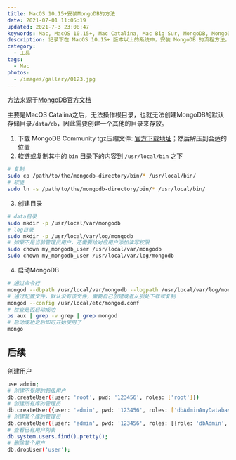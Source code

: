 ```yaml
---
title: MacOS 10.15+安装MongoDB的方法
date: 2021-07-01 11:05:19
updated: 2021-7-3 23:08:47
keywords: Mac, MacOS 10.15+, Mac Catalina, Mac Big Sur, MongoDB, MongoDB安装
description: 记录下在 MacOS 10.15+ 版本以上的系统中，安装 MongoDB 的流程方法。
category:
  - 工具
tags:
  - Mac
photos:
  - /images/gallery/0123.jpg
---
```


方法来源于[MongoDB官方文档](https://docs.mongodb.com/manual/tutorial/install-mongodb-on-os-x-tarball/)

主要是MacOS Catalina之后，无法操作根目录，也就无法创建MongoDB的默认存储目录`/data/db`，因此需要创建一个其他的目录来存放。

1. 下载 MongoDB Community tgz压缩文件: [官方下载地址](https://www.mongodb.com/try/download/community)；然后解压到合适的位置
2. 软链或复制其中的 `bin` 目录下的内容到 `/usr/local/bin` 之下
```bash
# 复制
sudo cp /path/to/the/mongodb-directory/bin/* /usr/local/bin/
# 软链
sudo ln -s /path/to/the/mongodb-directory/bin/* /usr/local/bin/
```
3. 创建目录
```bash
# data目录
sudo mkdir -p /usr/local/var/mongodb
# log目录
sudo mkdir -p /usr/local/var/log/mongodb
# 如果不是当前管理员用户，还需要给对应用户添加读写权限
sudo chown my_mongodb_user /usr/local/var/mongodb
sudo chown my_mongodb_user /usr/local/var/log/mongodb
```

4. 启动MongoDB
```bash
# 通过命令行
mongod --dbpath /usr/local/var/mongodb --logpath /usr/local/var/log/mongodb/mongo.log --fork
# 通过配置文件，默认没有该文件，需要自己创建或者从别处下载或复制
mongod --config /usr/local/etc/mongod.conf
# 检查是否启动成功
ps aux | grep -v grep | grep mongod
# 启动成功之后即可开始使用了
mongo
```

## 后续

创建用户
```bash
use admin;
# 创建不受限的超级用户
db.createUser({user: 'root', pwd: '123456', roles: ['root']})
# 创建所有库的管理员
db.createUser({user: 'admin', pwd: '123456', roles: ['dbAdminAnyDatabase']});
# 创建某个库的管理员
db.createUser({user: 'admin', pwd: '123456', roles: [{role: 'dbAdmin', db: 'my_db'}]});
# 查看已有用户列表
db.system.users.find().pretty();
# 删除某个用户
db.dropUser('user');
```
